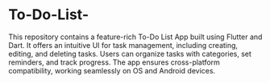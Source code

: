 # To-Do-List-
This repository contains a feature-rich To-Do List App built using Flutter and Dart. It offers an intuitive UI for task management, including creating, editing, and deleting tasks. Users can organize tasks with categories, set reminders, and track progress. The app ensures cross-platform compatibility, working seamlessly on OS and Android devices.
